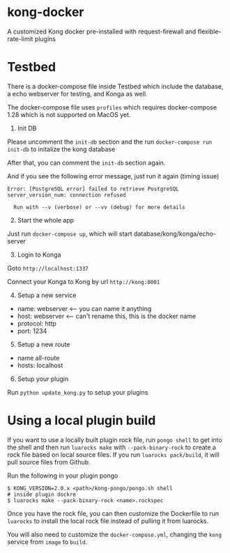 # kong-docker

A customized Kong docker pre-installed with request-firewall and flexible-rate-limit plugins

# Testbed

There is a docker-compose file inside Testbed which include the database, a echo webserver for testing, and Konga as well.

The docker-compose file uses `profiles` which requires docker-compose 1.28 which is not supported on MacOS yet.

1. Init DB

Please uncomment the `init-db` section and the run `docker-compose run init-db` to initalize the kong database

After that, you can comment the `init-db` section again.

And if you see the following error message, just run it again (timing issue)
```
Error: [PostgreSQL error] failed to retrieve PostgreSQL server_version_num: connection refused

  Run with --v (verbose) or --vv (debug) for more details
```

2. Start the whole app

Just run `docker-compose up`, which will start database/kong/konga/echo-server

3. Login to Konga

Goto `http://localhost:1337`

Connect your Konga to Kong by url `http://kong:8001`

4. Setup a new service

- name: webserver <-- you can name it anything
- host: webserver <-- can't rename this, this is the docker name
- protocol: http
- port: 1234

5. Setup a new route

- name all-route
- hosts: localhost

6. Setup your plugin

Run `python update_kong.py` to setup your plugins

# Using a local plugin build

If you want to use a locally built plugin rock file, run `pongo shell` to get into the shell and then run `luarocks make` with `--pack-binary-rock` to create a rock file based on local source files. If you run `luarocks pack/build`, it will pull source files from Github.

Run the following in your plugin pongo

```
$ KONG_VERSION=2.0.x <path>/kong-pongo/pongo.sh shell
# inside plugin dockre
$ luarocks make --pack-binary-rock <name>.rockspec 
```

Once you have the rock file, you can then customize the Dockerfile to run `luarocks` to install the local rock file instead of pulling it from luarocks.

You will also need to customize the `docker-compose.yml`, changing the `kong` service from `image` to `build`.